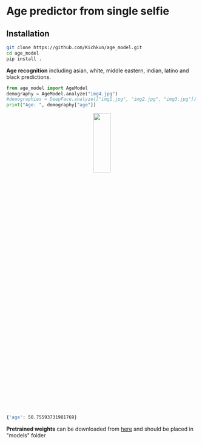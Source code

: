 # Age predictor from single selfie

## Installation

```bash
git clone https://github.com/Kichkun/age_model.git
cd age_model
pip install .
```

**Age recognition** 
including asian, white, middle eastern, indian, latino and black predictions. 
```python
from age_model import AgeModel
demography = AgeModel.analyze("img4.jpg")
#demographies = DeepFace.analyze(["img1.jpg", "img2.jpg", "img3.jpg"]) #analyzing multiple faces same time
print("Age: ", demography["age"])
```

<p align="center"><img src="https://makeameme.org/media/templates/250/the_most_interesting_man_in_the_world.jpg" width="30%" height="20%"></p>

```bash
{'age': 50.75593731981769}
```

**Pretrained weights** can be downloaded from
[here](https://drive.google.com/file/d/1NmS_6TgHNjXfkZpMyqs5y47Bn70-unNi/view?usp=sharing) and should be placed in "models" folder